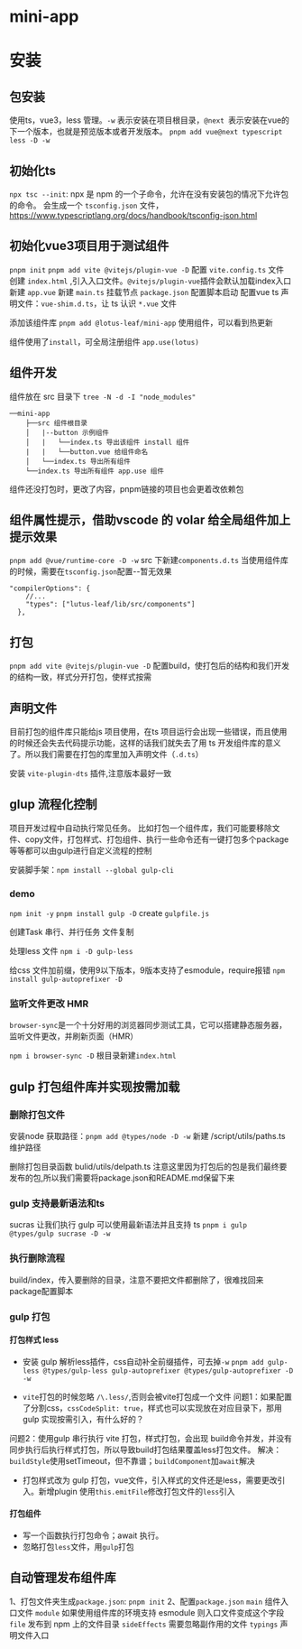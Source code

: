 # mini-app
# 安装
## 包安装
使用ts，vue3，less 管理。`-w` 表示安装在项目根目录，`@next `表示安装在vue的下一个版本，也就是预览版本或者开发版本。
`pnpm add vue@next typescript less -D -w`

## 初始化ts
`npx tsc --init`: npx 是 npm 的一个子命令，允许在没有安装包的情况下允许包的命令。
会生成一个 `tsconfig.json` 文件，https://www.typescriptlang.org/docs/handbook/tsconfig-json.html

## 初始化vue3项目用于测试组件
`pnpm init`
`pnpm add vite @vitejs/plugin-vue -D`
配置 `vite.config.ts` 文件
创建 `index.html` ,引入入口文件。`@vitejs/plugin-vue`插件会默认加载index入口
新建 `app.vue`
新建 `main.ts` 挂载节点
`package.json` 配置脚本启动
配置vue ts 声明文件：`vue-shim.d.ts`，让 ts 认识 `*.vue` 文件

添加该组件库 `pnpm add @lotus-leaf/mini-app`
使用组件，可以看到热更新

组件使用了`install`，可全局注册组件
`app.use(lotus)`

## 组件开发
组件放在 src 目录下
`tree -N -d -I "node_modules" `
```
──mini-app
    ├──src 组件根目录 
    │   |--button 示例组件
    │   |   └──index.ts 导出该组件 install 组件
    |   |   └──button.vue 给组件命名
    │   └──index.ts 导出所有组件
    └──index.ts 导出所有组件 app.use 组件
```
组件还没打包时，更改了内容，pnpm链接的项目也会更着改依赖包

## 组件属性提示，借助vscode 的 volar 给全局组件加上提示效果
`pnpm add @vue/runtime-core -D -w`
src 下新建`components.d.ts`
当使用组件库的时候，需要在`tsconfig.json`配置--暂无效果
```
"compilerOptions": {
    //...
    "types": ["lutus-leaf/lib/src/components"]
  },
```

## 打包
`pnpm add vite @vitejs/plugin-vue -D`
配置build，使打包后的结构和我们开发的结构一致，样式分开打包，使样式按需

## 声明文件
目前打包的组件库只能给js 项目使用，在ts 项目运行会出现一些错误，而且使用的时候还会失去代码提示功能，这样的话我们就失去了用 ts 开发组件库的意义了。所以我们需要在打包的库里加入声明文件（`.d.ts`）

安装 `vite-plugin-dts` 插件,注意版本最好一致

## glup 流程化控制
项目开发过程中自动执行常见任务。
比如打包一个组件库，我们可能要移除文件、copy文件，打包样式、打包组件、执行一些命令还有一键打包多个package等等都可以由gulp进行自定义流程的控制

安装脚手架：`npm install --global gulp-cli`

### demo
`npm init -y`
`pnpm install gulp -D`
create `gulpfile.js`

创建Task
串行、并行任务
文件复制

处理less 文件
`npm i -D gulp-less`

给css 文件加前缀，使用9以下版本，9版本支持了esmodule，require报错
`npm install gulp-autoprefixer -D`

### 监听文件更改 HMR
`browser-sync`是一个十分好用的浏览器同步测试工具，它可以搭建静态服务器，监听文件更改，并刷新页面（HMR）

`npm i browser-sync -D`
根目录新建`index.html`

## gulp 打包组件库并实现按需加载

### 删除打包文件
安装node 获取路径：`pnpm add @types/node -D -w`
新建 /script/utils/paths.ts 维护路径

删除打包目录函数 bulid/utils/delpath.ts
注意这里因为打包后的包是我们最终要发布的包,所以我们需要将package.json和README.md保留下来

### gulp 支持最新语法和ts
 sucras 让我们执行 gulp 可以使用最新语法并且支持 ts
`pnpm i gulp @types/gulp sucrase -D -w`

### 执行删除流程
build/index，传入要删除的目录，注意不要把文件都删除了，很难找回来
package配置脚本

### gulp 打包
#### 打包样式 less
- 安装 gulp 解析less插件，css自动补全前缀插件，可去掉`-w`
`pnpm add gulp-less @types/gulp-less gulp-autoprefixer @types/gulp-autoprefixer -D -w`

- `vite`打包的时候忽略 `/\.less/`,否则会被vite打包成一个文件
问题1：如果配置了分割css，`cssCodeSplit: true`，样式也可以实现放在对应目录下，那用 gulp 实现按需引入，有什么好的？

问题2：使用gulp 串行执行 vite 打包，样式打包，会出现 build命令并发，并没有同步执行后执行样式打包，所以导致build打包结果覆盖less打包文件。
解决：`buildStyle`使用setTimeout，但不靠谱；`buildComponent`加`await`解决

- 打包样式改为 gulp 打包，vue文件，引入样式的文件还是less，需要更改引入。新增plugin
使用`this.emitFile`修改打包文件的`less`引入

#### 打包组件
- 写一个函数执行打包命令；await 执行。
- 忽略打包`less`文件，用`gulp`打包

## 自动管理发布组件库
1、打包文件夹生成`package.json`: `pnpm init`
2、配置`package.json`
`main` 组件入口文件
`module` 如果使用组件库的环境支持 esmodule 则入口文件变成这个字段
`file` 发布到 npm 上的文件目录
`sideEffects` 需要忽略副作用的文件
`typings` 声明文件入口